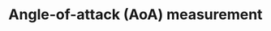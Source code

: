---
learningObjectiveId: "022.02.03"
parentId: "022.02"
title: Angle-of-attack (AoA) measurement
---